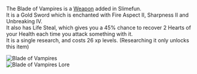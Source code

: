 The Blade of Vampires is a [Weapon](https://github.com/Slimefun/Slimefun4/wiki/Weapons) added in Slimefun.<br>
It is a Gold Sword which is enchanted with Fire Aspect II, Sharpness II and Unbreaking IV.<br>
It also has Life Steal, which gives you a 45% chance to recover 2 Hearts of your Health each time you attack something with it.<br>
It is a single research, and costs 26 xp levels. (Researching it only unlocks this item)

![Blade of Vampires](https://raw.githubusercontent.com/Slimefun/Slimefun-Wiki/master/images/blade-of-vampires.png)<br>
![Blade of Vampires Lore](https://raw.githubusercontent.com/Slimefun/Slimefun-Wiki/master/images/blade-of-vampires-lore.png)
